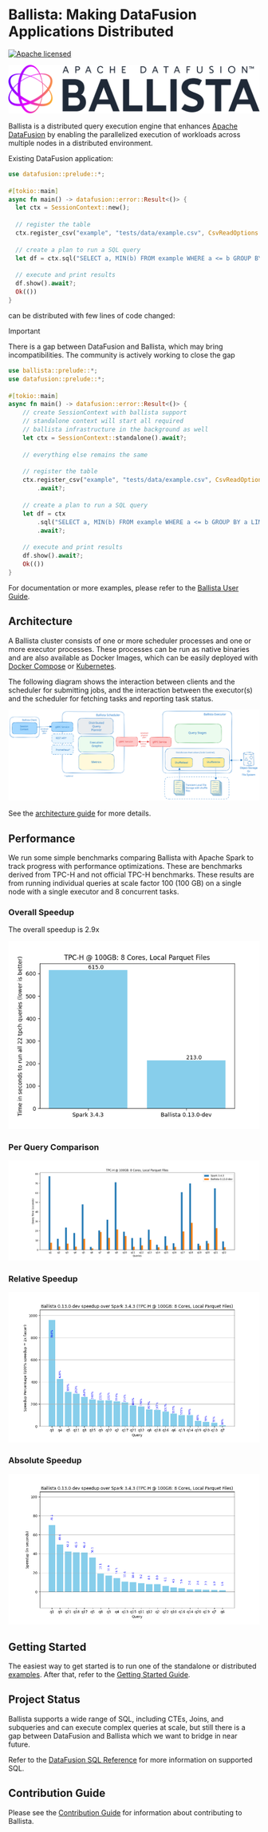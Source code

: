 <!---
  Licensed to the Apache Software Foundation (ASF) under one
  or more contributor license agreements.  See the NOTICE file
  distributed with this work for additional information
  regarding copyright ownership.  The ASF licenses this file
  to you under the Apache License, Version 2.0 (the
  "License"); you may not use this file except in compliance
  with the License.  You may obtain a copy of the License at

    http://www.apache.org/licenses/LICENSE-2.0

  Unless required by applicable law or agreed to in writing,
  software distributed under the License is distributed on an
  "AS IS" BASIS, WITHOUT WARRANTIES OR CONDITIONS OF ANY
  KIND, either express or implied.  See the License for the
  specific language governing permissions and limitations
  under the License.
-->

# Ballista: Making DataFusion Applications Distributed

[![Apache licensed][license-badge]][license-url]

[license-badge]: https://img.shields.io/badge/license-Apache%20v2-blue.svg
[license-url]: https://github.com/apache/datafusion-comet/blob/main/LICENSE.txt

<img src="docs/source/_static/images/ballista-logo.png" width="512" alt="logo"/>

Ballista is a distributed query execution engine that enhances [Apache DataFusion](https://github.com/apache/datafusion) by enabling the parallelized execution of workloads across multiple nodes in a distributed environment.

Existing DataFusion application:

```rust
use datafusion::prelude::*;

#[tokio::main]
async fn main() -> datafusion::error::Result<()> {
  let ctx = SessionContext::new();

  // register the table
  ctx.register_csv("example", "tests/data/example.csv", CsvReadOptions::new()).await?;

  // create a plan to run a SQL query
  let df = ctx.sql("SELECT a, MIN(b) FROM example WHERE a <= b GROUP BY a LIMIT 100").await?;

  // execute and print results
  df.show().await?;
  Ok(())
}
```

can be distributed with few lines of code changed:

> [!IMPORTANT]  
> There is a gap between DataFusion and Ballista, which may bring incompatibilities. The community is actively working to close the gap

```rust
use ballista::prelude::*;
use datafusion::prelude::*;

#[tokio::main]
async fn main() -> datafusion::error::Result<()> {
    // create SessionContext with ballista support
    // standalone context will start all required
    // ballista infrastructure in the background as well
    let ctx = SessionContext::standalone().await?;

    // everything else remains the same

    // register the table
    ctx.register_csv("example", "tests/data/example.csv", CsvReadOptions::new())
        .await?;

    // create a plan to run a SQL query
    let df = ctx
        .sql("SELECT a, MIN(b) FROM example WHERE a <= b GROUP BY a LIMIT 100")
        .await?;

    // execute and print results
    df.show().await?;
    Ok(())
}
```

For documentation or more examples, please refer to the [Ballista User Guide][user-guide].

## Architecture

A Ballista cluster consists of one or more scheduler processes and one or more executor processes. These processes
can be run as native binaries and are also available as Docker Images, which can be easily deployed with
[Docker Compose](https://datafusion.apache.org/ballista/user-guide/deployment/docker-compose.html) or
[Kubernetes](https://datafusion.apache.org/ballista/user-guide/deployment/kubernetes.html).

The following diagram shows the interaction between clients and the scheduler for submitting jobs, and the interaction
between the executor(s) and the scheduler for fetching tasks and reporting task status.

![Ballista Cluster Diagram](docs/source/contributors-guide/ballista_architecture.excalidraw.svg)

See the [architecture guide](docs/source/contributors-guide/architecture.md) for more details.

## Performance

We run some simple benchmarks comparing Ballista with Apache Spark to track progress with performance optimizations.
These are benchmarks derived from TPC-H and not official TPC-H benchmarks. These results are from running individual
queries at scale factor 100 (100 GB) on a single node with a single executor and 8 concurrent tasks.

### Overall Speedup

The overall speedup is 2.9x

![benchmarks](docs/source/_static/images/tpch_allqueries.png)

### Per Query Comparison

![benchmarks](docs/source/_static/images/tpch_queries_compare.png)

### Relative Speedup

![benchmarks](docs/source/_static/images/tpch_queries_speedup_rel.png)

### Absolute Speedup

![benchmarks](docs/source/_static/images/tpch_queries_speedup_abs.png)

## Getting Started

The easiest way to get started is to run one of the standalone or distributed [examples](./examples/README.md). After
that, refer to the [Getting Started Guide](ballista/client/README.md).

## Project Status

Ballista supports a wide range of SQL, including CTEs, Joins, and subqueries and can execute complex queries at scale,
but still there is a gap between DataFusion and Ballista which we want to bridge in near future.

Refer to the [DataFusion SQL Reference](https://datafusion.apache.org/user-guide/sql/index.html) for more
information on supported SQL.

## Contribution Guide

Please see the [Contribution Guide](CONTRIBUTING.md) for information about contributing to Ballista.

[user-guide]: https://datafusion.apache.org/ballista/
